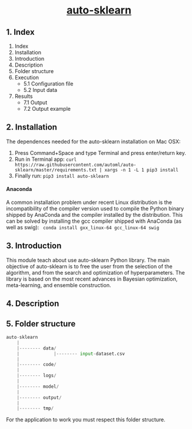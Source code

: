 <center><u><h1>auto-sklearn</h1></u></center>

## 1. Index

1. Index
2. Installation
3. Introduction
4. Description
5. Folder structure
6. Execution
    * 5.1 Configuration file
    * 5.2 Input data
7. Results
    * 7.1 Output
    * 7.2 Output example

## 2. Installation
The dependences needed for the auto-sklearn installation on Mac OSX: 

1) Press Command+Space and type Terminal and press enter/return key.
2) Run in Terminal app:
    ```curl https://raw.githubusercontent.com/automl/auto-sklearn/master/requirements.txt | xargs -n 1 -L 1 pip3 install``` 
3) Finally run:
    ```pip3 install auto-sklearn```

#### Anaconda
A common installation problem under recent Linux distribution is the incompatibility of the compiler version used to compile the Python binary shipped by AnaConda and the compiler installed by the distribution. This can be solved by installing the gcc compiler shipped with AnaConda (as well as swig):
``` conda install gxx_linux-64 gcc_linux-64 swig```

## 3. Introduction
This module teach about use auto-sklearn Python library. 
The main objective of auto-sklearn is to free the user from the selection of the algorithm, and from the search and optimization of hyperparameters. The library is based on the most recent advances in Bayesian optimization, meta-learning, and ensemble construction.

## 4. Description


## 5. Folder structure

```python
auto-sklearn
    |
    |-------- data/
    |             |-------- input-dataset.csv
    |
    |-------- code/
    |
    |-------- logs/
    |
    |-------- model/
    |
    |-------- output/
    |
    |-------- tmp/
```

For the application to work you must respect this folder structure.